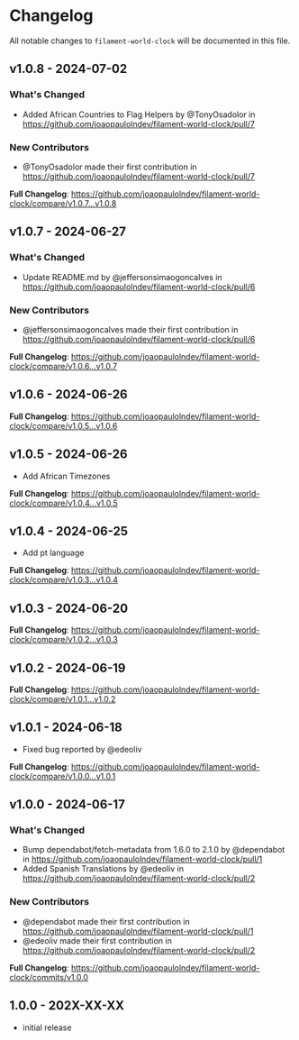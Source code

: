 # Changelog

All notable changes to `filament-world-clock` will be documented in this file.

## v1.0.8 - 2024-07-02

### What's Changed

* Added African Countries to Flag Helpers by @TonyOsadolor in https://github.com/joaopaulolndev/filament-world-clock/pull/7

### New Contributors

* @TonyOsadolor made their first contribution in https://github.com/joaopaulolndev/filament-world-clock/pull/7

**Full Changelog**: https://github.com/joaopaulolndev/filament-world-clock/compare/v1.0.7...v1.0.8

## v1.0.7 - 2024-06-27

### What's Changed

* Update README.md by @jeffersonsimaogoncalves in https://github.com/joaopaulolndev/filament-world-clock/pull/6

### New Contributors

* @jeffersonsimaogoncalves made their first contribution in https://github.com/joaopaulolndev/filament-world-clock/pull/6

**Full Changelog**: https://github.com/joaopaulolndev/filament-world-clock/compare/v1.0.6...v1.0.7

## v1.0.6 - 2024-06-26

**Full Changelog**: https://github.com/joaopaulolndev/filament-world-clock/compare/v1.0.5...v1.0.6

## v1.0.5 - 2024-06-26

- Add African Timezones

**Full Changelog**: https://github.com/joaopaulolndev/filament-world-clock/compare/v1.0.4...v1.0.5

## v1.0.4 - 2024-06-25

- Add pt language

**Full Changelog**: https://github.com/joaopaulolndev/filament-world-clock/compare/v1.0.3...v1.0.4

## v1.0.3 - 2024-06-20

**Full Changelog**: https://github.com/joaopaulolndev/filament-world-clock/compare/v1.0.2...v1.0.3

## v1.0.2 - 2024-06-19

**Full Changelog**: https://github.com/joaopaulolndev/filament-world-clock/compare/v1.0.1...v1.0.2

## v1.0.1 - 2024-06-18

- Fixed bug reported by @edeoliv

**Full Changelog**: https://github.com/joaopaulolndev/filament-world-clock/compare/v1.0.0...v1.0.1

## v1.0.0 - 2024-06-17

### What's Changed

* Bump dependabot/fetch-metadata from 1.6.0 to 2.1.0 by @dependabot in https://github.com/joaopaulolndev/filament-world-clock/pull/1
* Added Spanish Translations by @edeoliv in https://github.com/joaopaulolndev/filament-world-clock/pull/2

### New Contributors

* @dependabot made their first contribution in https://github.com/joaopaulolndev/filament-world-clock/pull/1
* @edeoliv made their first contribution in https://github.com/joaopaulolndev/filament-world-clock/pull/2

**Full Changelog**: https://github.com/joaopaulolndev/filament-world-clock/commits/v1.0.0

## 1.0.0 - 202X-XX-XX

- initial release
